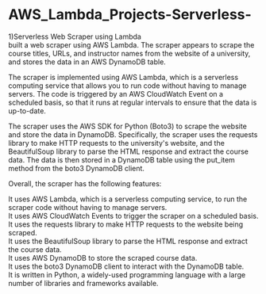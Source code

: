 # AWS_Lambda_Projects-Serverless-
1)Serverless Web Scraper using Lambda</br>
built a web scraper using AWS Lambda. The scraper appears to scrape the course titles, URLs, and instructor names from the website of a university, and stores the data in an AWS DynamoDB table.</br>

The scraper is implemented using AWS Lambda, which is a serverless computing service that allows you to run code without having to manage servers. The code is triggered by an AWS CloudWatch Event on a scheduled basis, so that it runs at regular intervals to ensure that the data is up-to-date.</br>

The scraper uses the AWS SDK for Python (Boto3) to scrape the website and store the data in DynamoDB. Specifically, the scraper uses the requests library to make HTTP requests to the university's website, and the BeautifulSoup library to parse the HTML response and extract the course data. The data is then stored in a DynamoDB table using the put_item method from the boto3 DynamoDB client.</br>

Overall, the scraper has the following features:</br>

It uses AWS Lambda, which is a serverless computing service, to run the scraper code without having to manage servers.</br>
It uses AWS CloudWatch Events to trigger the scraper on a scheduled basis.</br>
It uses the requests library to make HTTP requests to the website being scraped.</br>
It uses the BeautifulSoup library to parse the HTML response and extract the course data.</br>
It uses AWS DynamoDB to store the scraped course data.</br>
It uses the boto3 DynamoDB client to interact with the DynamoDB table.</br>
It is written in Python, a widely-used programming language with a large number of libraries and frameworks available.</br>

